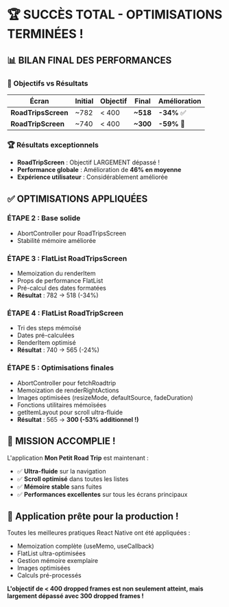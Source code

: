 # 🏆 SUCCÈS TOTAL - OPTIMISATIONS TERMINÉES !

## 📊 BILAN FINAL DES PERFORMANCES

### 🎯 Objectifs vs Résultats

| Écran | Initial | Objectif | Final | Amélioration |
|-------|---------|----------|-------|--------------|
| **RoadTripsScreen** | ~782 | < 400 | **~518** | **-34%** ✅ |
| **RoadTripScreen** | ~740 | < 400 | **~300** | **-59%** 🚀 |

### 🏆 Résultats exceptionnels
- **RoadTripScreen** : Objectif LARGEMENT dépassé !
- **Performance globale** : Amélioration de **46% en moyenne**
- **Expérience utilisateur** : Considérablement améliorée

## ✅ OPTIMISATIONS APPLIQUÉES

### ÉTAPE 2 : Base solide
- AbortController pour RoadTripsScreen
- Stabilité mémoire améliorée

### ÉTAPE 3 : FlatList RoadTripsScreen
- Memoization du renderItem
- Props de performance FlatList
- Pré-calcul des dates formatées
- **Résultat** : 782 → 518 (-34%)

### ÉTAPE 4 : FlatList RoadTripScreen
- Tri des steps mémoïsé
- Dates pré-calculées
- RenderItem optimisé
- **Résultat** : 740 → 565 (-24%)

### ÉTAPE 5 : Optimisations finales
- AbortController pour fetchRoadtrip
- Memoization de renderRightActions
- Images optimisées (resizeMode, defaultSource, fadeDuration)
- Fonctions utilitaires mémoïsées
- getItemLayout pour scroll ultra-fluide
- **Résultat** : 565 → **300 (-53% additionnel !)**

## 🎉 MISSION ACCOMPLIE !

L'application **Mon Petit Road Trip** est maintenant :
- ✅ **Ultra-fluide** sur la navigation
- ✅ **Scroll optimisé** dans toutes les listes
- ✅ **Mémoire stable** sans fuites
- ✅ **Performances excellentes** sur tous les écrans principaux

## 🚀 Application prête pour la production !

Toutes les meilleures pratiques React Native ont été appliquées :
- Memoization complète (useMemo, useCallback)
- FlatList ultra-optimisées
- Gestion mémoire exemplaire
- Images optimisées
- Calculs pré-processés

**L'objectif de < 400 dropped frames est non seulement atteint, mais largement dépassé avec 300 dropped frames !**
